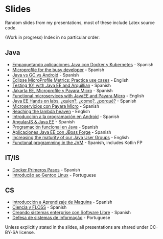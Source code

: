 Slides
======

Random slides from my presentations, most of these include Latex source code.

(Work in progress) Index in no particular order:

## Java
* [Empaquetando aplicaciones Java con Docker y Kubernetes](docker-java/main.pdf) - Spanish
* [Microprofile for the busy developer](microprofile-busy-developer/main.pdf) - Spanish
* [Java vs GC vs Android](java-gc-android/main.pdf) - Spanish
* [Eclipse MicroProfile Metrics: Practica use cases](metrics-usecases/main.pdf) - English
* [Testing 101 with Java EE and Arquillian](arquillian/main.pdf) - Spanish
* [Jakarta EE, Microprofile y Payara Micro](jakarta-ee-micro/main.pdf) - Spanish
* [Functional microservices with JavaEE and Payara Micro](java-ee-micro/main.pdf) - English
* [Java EE Hands on labs, ¿quien?, ¿como?, ¿porqué?](javaee-2017/main.pdf) - Spanish
* [Microservicios con Payara Micro](payara-micro/main.pdf) - Spanish
* [Reaching the lambda heaven](lambda-heaven/main.pdf) - English
* [Introducción a la programación en Android](android-intro/main.pdf) - Spanish
* [AngularJS & Java EE](angularjs-javaee/main.pdf) - Spanish
* [Programación funcional en Java](fp-java/main.pdf) - Spanish
* [Aplicaciones Java EE con JBoss Forge](jboss-forge-eclipse/main.pdf) - Spanish
* [Increasing the maturity of our Java User Groups](ug-maturity/UG_MaturityLevels.pdf) - English
* [Functonal programming in the JVM](functional-jvm/main.pdf) - Spanish, includes Kotlin FP

## IT/IS
* [Docker Primeros Pasos](docker-primeros-pasos/main.pdf) - Spanish
* [Introdução ao Gentoo Linux](gentoo-portugues/small.pdf) - Portuguese

## CS
* [Introducción a Aprendizaje de Maquina](machine-learning/main.pdf) - Spanish
* [Ciencia y FLOSS](ciencia-y-floss/small.pdf) - Spanish
* [Creando sistemas enterprise con Software Libre](coecys-2014/presentacion.pdf) - Spanish
* [Defesa de sistemas de informação](defesa-sistemas-informação/small.pdf) - Portuguese


Unless explicitly stated in the slides, all presentations are shared under CC-BY-SA license.
